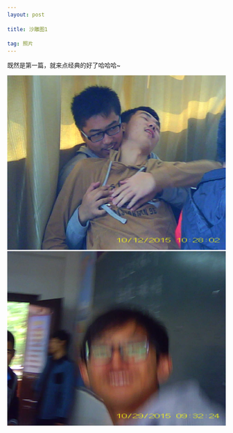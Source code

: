 ```yaml
---
layout: post

title: 沙雕图1

tag: 照片
---
```


既然是第一篇，就来点经典的好了哈哈哈~       

![](\images\posts\pic0001\zcgay.jpg)        
![](\images\posts\pic0001\sm.jpg)